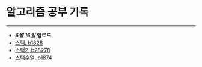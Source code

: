 # 알고리즘 공부 기록 
---
+ ___6월 16일___ **업로드**
+ [스택, b1828](https://www.acmicpc.net/problem/10828)
+ [스택2, b28278](https://www.acmicpc.net/problem/28278)
+ [스택수열, b1874](https://www.acmicpc.net/problem/1874)